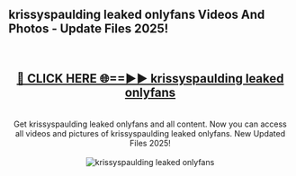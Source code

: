 <h2>krissyspaulding leaked onlyfans Videos And Photos - Update Files 2025!</h2>
<br>
<div align="center">
<h2><a href="https://linkcuts.com/hfmhzwbr" rel="nofollow">🔴 CLICK HERE 🌐==►► krissyspaulding leaked onlyfans</a></h2>
<br>
Get krissyspaulding leaked onlyfans and all content. Now you can access all videos and pictures of krissyspaulding leaked onlyfans. New Updated Files 2025!
<br>
<br>
<a href="https://linkcuts.com/hfmhzwbr" rel="nofollow" data-target="animated-image.originalLink"><img src="https://i.ibb.co.com/WyWwxjT/player-gif2.gif" alt="krissyspaulding leaked onlyfans" style="max-width: 100%; display: inline-block;" data-target="animated-image.originalImage"></a>
</div>
<br>